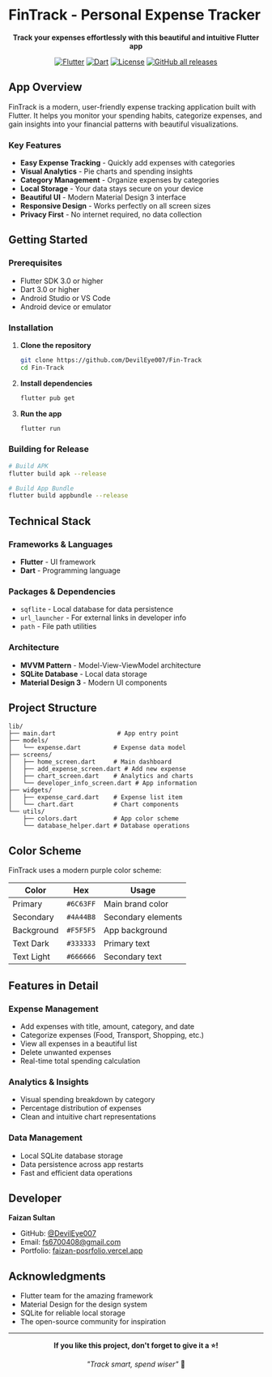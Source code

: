 
# FinTrack - Personal Expense Tracker

<div align="center">

**Track your expenses effortlessly with this beautiful and intuitive Flutter app**

[![Flutter](https://img.shields.io/badge/Flutter-3.0+-02569B?style=for-the-badge&logo=flutter)](https://flutter.dev)
[![Dart](https://img.shields.io/badge/Dart-3.0+-0175C2?style=for-the-badge&logo=dart)](https://dart.dev)
[![License](https://img.shields.io/badge/License-MIT-green?style=for-the-badge)](LICENSE)
[![GitHub all releases](https://img.shields.io/github/downloads/DevilEye007/Fin-Track/total?style=for-the-badge&logo=githublabel=Total%20Downloads)](https://github.com/DevilEye007/Fin-Track/releases/download/Expence_Tracker/app-release.apk)


</div>

## App Overview

FinTrack is a modern, user-friendly expense tracking application built with Flutter. It helps you monitor your spending habits, categorize expenses, and gain insights into your financial patterns with beautiful visualizations.

### Key Features

- **Easy Expense Tracking** - Quickly add expenses with categories
- **Visual Analytics** - Pie charts and spending insights
- **Category Management** - Organize expenses by categories
- **Local Storage** - Your data stays secure on your device
- **Beautiful UI** - Modern Material Design 3 interface
- **Responsive Design** - Works perfectly on all screen sizes
- **Privacy First** - No internet required, no data collection


## Getting Started

### Prerequisites

- Flutter SDK 3.0 or higher
- Dart 3.0 or higher
- Android Studio or VS Code
- Android device or emulator

### Installation

1. **Clone the repository**
   ```bash
   git clone https://github.com/DevilEye007/Fin-Track
   cd Fin-Track

2. **Install dependencies**
   ```bash
   flutter pub get
   ```

3. **Run the app**
   ```bash
   flutter run
   ```

### Building for Release

```bash
# Build APK
flutter build apk --release

# Build App Bundle
flutter build appbundle --release
```

## Technical Stack

### Frameworks & Languages
- **Flutter** - UI framework
- **Dart** - Programming language

### Packages & Dependencies
- `sqflite` - Local database for data persistence
- `url_launcher` - For external links in developer info
- `path` - File path utilities

### Architecture
- **MVVM Pattern** - Model-View-ViewModel architecture
- **SQLite Database** - Local data storage
- **Material Design 3** - Modern UI components

## Project Structure

```
lib/
├── main.dart                 # App entry point
├── models/
│   └── expense.dart         # Expense data model
├── screens/
│   ├── home_screen.dart     # Main dashboard
│   ├── add_expense_screen.dart # Add new expense
│   ├── chart_screen.dart    # Analytics and charts
│   └── developer_info_screen.dart # App information
├── widgets/
│   ├── expense_card.dart    # Expense list item
│   └── chart.dart           # Chart components
└── utils/
    ├── colors.dart          # App color scheme
    └── database_helper.dart # Database operations
```

## Color Scheme

FinTrack uses a modern purple color scheme:

| Color | Hex | Usage |
|-------|-----|-------|
| Primary | `#6C63FF` | Main brand color |
| Secondary | `#4A44B8` | Secondary elements |
| Background | `#F5F5F5` | App background |
| Text Dark | `#333333` | Primary text |
| Text Light | `#666666` | Secondary text |

## Features in Detail

### Expense Management
- Add expenses with title, amount, category, and date
- Categorize expenses (Food, Transport, Shopping, etc.)
- View all expenses in a beautiful list
- Delete unwanted expenses
- Real-time total spending calculation

### Analytics & Insights
- Visual spending breakdown by category
- Percentage distribution of expenses
- Clean and intuitive chart representations

### Data Management
- Local SQLite database storage
- Data persistence across app restarts
- Fast and efficient data operations




## Developer

**Faizan Sultan**
- GitHub: [@DevilEye007](https://github.com/DevilEye007)
- Email: fs6700408@gmail.com
- Portfolio: [faizan-posrfolio.vercel.app](https://faizan-posrfolio.vercel.app)

## Acknowledgments

- Flutter team for the amazing framework
- Material Design for the design system
- SQLite for reliable local storage
- The open-source community for inspiration

---

<div align="center">

**If you like this project, don't forget to give it a ⭐!**

*"Track smart, spend wiser"* 💫

</div>